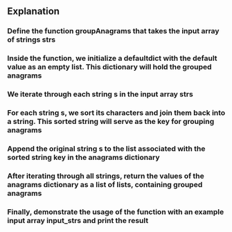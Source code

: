 ## Explanation

### Define the function groupAnagrams that takes the input array of strings strs

### Inside the function, we initialize a defaultdict with the default value as an empty list. This dictionary will hold the grouped anagrams

### We iterate through each string s in the input array strs

### For each string s, we sort its characters and join them back into a string. This sorted string will serve as the key for grouping anagrams

### Append the original string s to the list associated with the sorted string key in the anagrams dictionary

### After iterating through all strings, return the values of the anagrams dictionary as a list of lists, containing grouped anagrams

### Finally, demonstrate the usage of the function with an example input array input_strs and print the result
